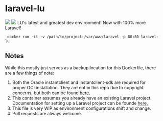 # laravel-lu
[![](https://images.microbadger.com/badges/image/jeffersonbenson/laravel-lu.svg)](https://microbadger.com/images/jeffersonbenson/laravel-lu "Get your own image badge on microbadger.com")
[![](https://images.microbadger.com/badges/version/jeffersonbenson/laravel-lu.svg)](https://microbadger.com/images/jeffersonbenson/laravel-lu "Get your own version badge on microbadger.com")
LU's latest and greatest dev environment! Now with 100% more Laravel!

     docker run -it -v /path/to/project:/var/www/laravel -p 80:80 laravel-lu

## Notes
While this mostly just serves as a backup location for this Dockerfile, there are a few things of note:

1. Both the Oracle instantclient and instantclient-sdk are required for proper OCI installation. They are not in this repo due to copyright concerns, but both can be found [here.](http://www.oracle.com/technetwork/topics/linuxx86-64soft-092277.html)
2. This container assumes you already have an existing Laravel project. Documentation for setting up a Laravel project can be founde [here.](https://laravel.com/docs/5.4)
3. This file is very WIP as environment configurations shift and change.
4. Pull requests are always welcome.
